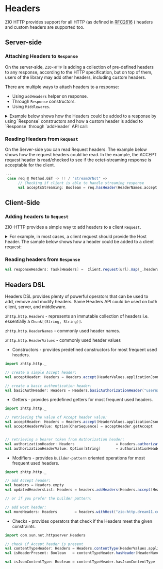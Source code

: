 # Headers

ZIO HTTP provides support for all HTTP (as defined in [RFC2616](https://datatracker.ietf.org/doc/html/rfc2616) ) headers and custom headers are supported too.

## Server-side

### Attaching Headers to `Response`
On the server-side, `ZIO-HTTP` is adding a collection of pre-defined headers to any response, according to the HTTP specification, but on top of them, users of the library may add other headers, including custom headers.

There are multiple ways to attach headers to a response:
- Using `addHeaders` helper on response.
- Through `Response` constructors.
- Using `Middlewares`.
<details>
<summary>Example below shows how the Headers could be added to a response by using `Response` constructors and how a custom header is added to `Response` through `addHeader` API call: </summary>
<p>

```scala
import zhttp.http._
import zhttp.service.Server
import zio.{App, Chunk, ExitCode, URIO}
import zio.stream.ZStream

object SimpleResponseDispatcher extends App {
  override def run(args: List[String]): URIO[zio.ZEnv, ExitCode] = {

    // Starting the server (for more advanced startup configuration checkout `HelloWorldAdvanced`)
    Server.start(8090, app.silent).exitCode
  }

  // Create a message as a Chunk[Byte]
  val message                    = Chunk.fromArray("Hello world !\r\n".getBytes(HTTP_CHARSET))
  // Use `Http.collect` to match on route
  val app: HttpApp[Any, Nothing] = Http.collect[Request] {

    // Simple (non-stream) based route
    case Method.GET -> !! / "health" => Response.ok

    // From Request(req), the headers are accessible.
    case req @ Method.GET -> !! / "streamOrNot" =>
      // Checking if client is able to handle streaming response
      val acceptsStreaming: Boolean = req.hasHeader(HeaderNames.accept, HeaderValues.applicationOctetStream)
      if (acceptsStreaming)
        Response(
          status = Status.OK,
          // Setting response header 
          headers = Headers.contentLength(message.length.toLong), // adding CONTENT-LENGTH header
          data = HttpData.fromStream(ZStream.fromChunk(message)), // Encoding content using a ZStream
        )
      else { 
        // Adding a custom header to Response
        Response(status = Status.ACCEPTED, data = HttpData.fromChunk(message)).addHeader("X-MY-HEADER", "test")
      }
  }
}

```

The following example shows how Headers could be added to `Response` in the `Middleware` implementation: 

```scala

  /**
   * Creates an authentication middleware that only allows authenticated requests to be passed on to the app.
   */
  final def customAuth(
    verify: Headers => Boolean,
    responseHeaders: Headers = Headers.empty,
  ): HttpMiddleware[Any, Nothing] =
    Middleware.ifThenElse[Request](req => verify(req.getHeaders))(
      _ => Middleware.identity,
      _ => Middleware.fromHttp(Http.status(Status.FORBIDDEN).addHeaders(responseHeaders)),
    )

```

More examples:
- [BasicAuth](https://github.com/dream11/zio-http/blob/main/example/src/main/scala/BasicAuth.scala)
- [Authentication](https://github.com/dream11/zio-http/blob/main/example/src/main/scala/Authentication.scala)
</p>
</details>

### Reading Headers from `Request`

On the Server-side you can read Request headers. The example below shows how the request headers could be read. In the example, the ACCEPT request header is read/checked to see if the octet-streaming response is acceptable for the client.

```scala
...
 case req @ Method.GET -> !! / "streamOrNot" =>
      // Checking if client is able to handle streaming response
      val acceptsStreaming: Boolean = req.hasHeader(HeaderNames.accept, HeaderValues.applicationOctetStream)
```

## Client-Side

### Adding headers to `Request` 

ZIO-HTTP provides a simple way to add headers to a client `Request`. 
<details>
<summary>For example, in most cases, a client request should provide the Host header. The sample below shows how a header could be added to a client request:</summary>
<p>

```scala
import zhttp.http.{HeaderNames, HeaderValues, Headers}
import zhttp.service.{ChannelFactory, Client, EventLoopGroup}
import zio.{App, ExitCode, URIO, console}

object SimpleClientJson extends App {
  val env     = ChannelFactory.auto ++ EventLoopGroup.auto()
  val url     = "http://sports.api.decathlon.com/groups/water-aerobics"
  // Construct headers
  val headers = Headers.host("sports.api.decathlon.com").withAccept(HeaderValues.applicationJson) 

  val program = for {
    // Pass headers to request
    res  <- Client.request(url, headers)
    // List all response headers
    _    <- console.putStrLn(res.headers.toList.mkString("\n"))
    data <-
      // Check if response contains a specified header with a specified value.
      if (res.hasHeader(HeaderNames.contentType, HeaderValues.applicationJson))
        res.getBodyAsString
      else
        res.getBodyAsString
    _    <- console.putStrLn { data }
  } yield ()

  override def run(args: List[String]): URIO[zio.ZEnv, ExitCode] = program.exitCode.provideCustomLayer(env)

}
```
</p>
</details>

### Reading headers from `Response`

```scala
val responseHeaders: Task[Headers] =  Client.request(url).map(_.headers)
```


## Headers DSL

Headers DSL provides plenty of powerful operators that can be used to add, remove and modify headers. Same Headers API could be used on both client, server, and middleware.

`zhttp.http.Headers`      - represents an immutable collection of headers i.e. essentially a `Chunk[(String, String)]`.

`zhttp.http.HeaderNames`  - commonly used header names.

`zhttp.http.HeaderValues` - commonly used header values

- Constructors - provides predefined constructors for most frequent used headers.

```scala
import zhttp.http._

// create a simple Accept header:
val acceptHeader: Headers = Headers.accept(HeaderValues.applicationJson)

// create a basic authentication header:
val basicAuthHeader: Headers = Headers.basicAuthorizationHeader("username", "password")
```

- Getters - provides predefined getters for most frequent used headers.

```scala
import zhttp.http._

// retrieving the value of Accept header value:
val acceptHeader: Headers = Headers.accept(HeaderValues.applicationJson)
val acceptHeaderValue: Option[CharSequence] = acceptHeader.getAccept


// retrieving a bearer token from Authorization header:
val authorizationHeader: Headers                   = Headers.authorization("Bearer test")
val authorizationHeaderValue: Option[String]       = authorizationHeader.getBearerToken
```

- Modifiers - provides `builder-pattern` oriented operations for most frequent used headers.

```scala
import zhttp.http._

// add Accept header:
val headers = Headers.empty
val updatedHeadersList: Headers = headers.addHeaders(Headers.accept(HeaderValues.applicationJson))

// or if you prefer the builder pattern:

// add Host header:
val moreHeaders: Headers        = headers.withHost("zio-http.dream11.com")

```

- Checks - provides operators that check if the Headers meet the given constraints.

```scala
import com.sun.net.httpserver.Headers

// check if Accept header is present
val contentTypeHeader: Headers = Headers.contentType(HeaderValues.applicationJson)
val isHeaderPresent: Boolean   = contentTypeHeader.hasHeader(HeaderNames.contentType)

val isJsonContentType: Boolean = contentTypeHeader.hasJsonContentType


```
